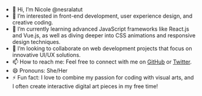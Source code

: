 - 👋 Hi, I’m Nicole @nesralatut
- 👀 I’m interested in front-end development, user experience design, and creative coding.
- 🌱 I’m currently learning advanced JavaScript frameworks like React.js and Vue.js, as well as diving deeper into CSS animations and responsive design techniques.
- 💞️ I’m looking to collaborate on web development projects that focus on innovative UI/UX solutions.
- 📫 How to reach me: Feel free to connect with me on [GitHub](https://github.com/nesralatut) or [Twitter](https://twitter.com/nesralatut).
- 😄 Pronouns: She/Her
- ⚡ Fun fact: I love to combine my passion for coding with visual arts, and I often create interactive digital art pieces in my free time!

<!---
nesralatut/nesralatut is a ✨ special ✨ repository because its `README.md` (this file) appears on your GitHub profile.
You can click the Preview link to take a look at your changes.
--->

